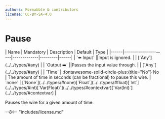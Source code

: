 ```yaml
---
authors: Formabble & contributors
license: CC-BY-SA-4.0
---
```



# Pause

<div class="sh-parameters" markdown="1">
| Name | Mandatory | Description | Default | Type |
|------|---------------------|-------------|---------|------|
| `⬅️ Input` ||Input is ignored. | | [`Any`](../../types/#any) |
| `Output ➡️` ||Passes the input value through. | | [`Any`](../../types/#any) |
| `Time` | :fontawesome-solid-circle-plus:{title="No"} No  | The amount of time in seconds (can be fractional) to pause this wire. | `none` | [`None`](../../types/#none)[`Float`](../../types/#float)[`Int`](../../types/#int)[`Var(Float)`](../../types/#contextvar)[`Var(Int)`](../../types/#contextvar) |

</div>

Pauses the wire for a given amount of time.

--8<-- "includes/license.md"

